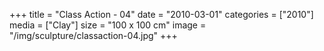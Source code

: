 +++
title = "Class Action - 04"
date = "2010-03-01"
categories = ["2010"]
media = ["Clay"]
size = "100 x 100 cm"
image = "/img/sculpture/classaction-04.jpg"
+++
